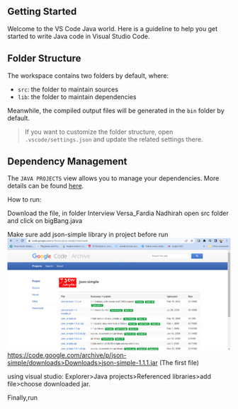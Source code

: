 ## Getting Started

Welcome to the VS Code Java world. Here is a guideline to help you get started to write Java code in Visual Studio Code.

## Folder Structure

The workspace contains two folders by default, where:

- `src`: the folder to maintain sources
- `lib`: the folder to maintain dependencies

Meanwhile, the compiled output files will be generated in the `bin` folder by default.

> If you want to customize the folder structure, open `.vscode/settings.json` and update the related settings there.

## Dependency Management

The `JAVA PROJECTS` view allows you to manage your dependencies. More details can be found [here](https://github.com/microsoft/vscode-java-dependency#manage-dependencies).

How to run:

Download the file, in folder Interview Versa_Fardia Nadhirah open src folder and click on bigBang.java

Make sure add json-simple library in project before run ![Alt text](image.png)
https://code.google.com/archive/p/json-simple/downloads>Downloads>json-simple-1.1.1.jar (The first file)

using visual studio:
Explorer>Java projects>Referenced libraries>add file>choose downloaded jar.

Finally,run



